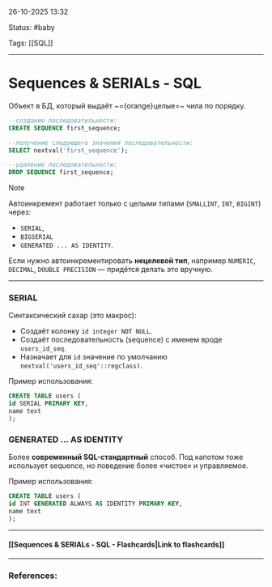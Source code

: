
26-10-2025 13:32

Status: #baby 

Tags: [[SQL]]

---
# Sequences & SERIALs - SQL

Объект в БД, который выдаёт ~={orange}целые=~ чила по порядку.


```sql
--создание последовательности:
CREATE SEQUENCE first_sequence;

--получение следующего значения последовательности:
SELECT nextval('first_sequence');

--удаление последовательности:
DROP SEQUENCE first_sequence;
```


> [!note] 
> Автоинкремент работает только с целыми типами (`SMALLINT`, `INT`, `BIGINT`) через:
> - `SERIAL`,
> - `BIGSERIAL` 
> - `GENERATED ... AS IDENTITY`.
> 
> Если нужно автоинкрементировать **нецелевой тип**, например `NUMERIC`, `DECIMAL`, `DOUBLE PRECISION` — придётся делать это вручную.


---
### SERIAL

Синтаксический сахар (это макрос):

- Создаёт колонку `id integer NOT NULL`.
- Создаёт последовательность (sequence) с именем вроде `users_id_seq`.
- Назначает для `id` значение по умолчанию `nextval('users_id_seq'::regclass)`.

Пример использования:
```sql
CREATE TABLE users (
id SERIAL PRIMARY KEY,
name text
);
```
	
### GENERATED ... AS IDENTITY 

Более **современный SQL-стандартный** способ.  Под капотом  тоже использует sequence, но поведение более «чистое» и управляемое.

Пример использования:
```sql
CREATE TABLE users (
id INT GENERATED ALWAYS AS IDENTITY PRIMARY KEY,
name text
);
```

----
#### [[Sequences & SERIALs - SQL - Flashcards|Link to flashcards]]



---
### References:

